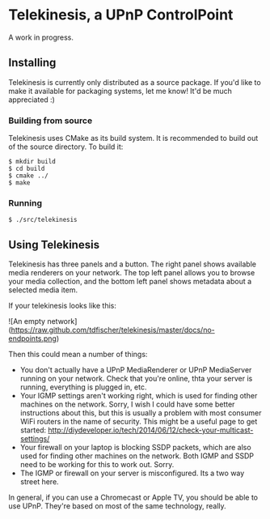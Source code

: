 # Telekinesis, a UPnP ControlPoint

A work in progress.

## Installing

Telekinesis is currently only distributed as a source package. If you'd like to
make it available for packaging systems, let me know! It'd be much appreciated
:)

### Building from source

Telekinesis uses CMake as its build system. It is recommended to build out of
the source directory. To build it:

    $ mkdir build
    $ cd build
    $ cmake ../
    $ make

### Running

    $ ./src/telekinesis

## Using Telekinesis

Telekinesis has three panels and a button. The right panel shows available media
renderers on your network. The top left panel allows you to browse your media
collection, and the bottom left panel shows metadata about a selected media
item.

If your telekinesis looks like this:

![An empty network]
(https://raw.github.com/tdfischer/telekinesis/master/docs/no-endpoints.png)

Then this could mean a number of things:

- You don't actually have a UPnP MediaRenderer or UPnP MediaServer running on
  your network. Check that you're online, thta your server is running,
  everything is plugged in, etc.
- Your IGMP settings aren't working right, which is used for finding other
  machines on the network. Sorry, I wish I could have some better instructions
  about this, but this is usually a problem with most consumer WiFi routers in
  the name of security. This might be a useful page to get started:
  http://diydeveloper.io/tech/2014/06/12/check-your-multicast-settings/
- Your firewall on your laptop is blocking SSDP packets, which are also used for
  finding other machines on the network. Both IGMP and SSDP need to be working
  for this to work out. Sorry.
- The IGMP or firewall on your server is misconfigured. Its a two way street
  here.

In general, if you can use a Chromecast or Apple TV, you should be able to use
UPnP. They're based on most of the same technology, really.
